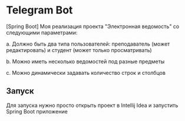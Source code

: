 # Telegram Bot

[Spring Boot] Моя реализация проекта "Электронная ведомость" со следующими параметрами:

a. Должно быть два типа пользователей: преподаватель (может редактировать) и студент (может только просматривать)

b. Можно иметь несколько ведомостей под разные предметы

c. Можно динамически задавать количество строк и столбцов

## Запуск
Для запуска нужно просто открыть проект в Intellij Idea и запустить Spring Boot приложение





